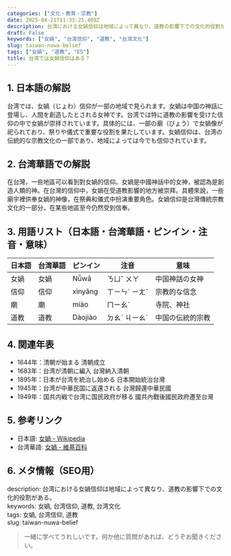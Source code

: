 ```yaml
---
categories: ["文化・教育・宗教"]
date: 2025-04-21T11:33:25.409Z
description: 台湾における女媧信仰は地域によって異なり、道教の影響下での文化的役割がある。
draft: False
keywords: ["女媧", "台湾信仰", "道教", "台湾文化"]
slug: taiwan-nuwa-belief
tags: ["女媧", "道教", "E5"]
title: 台湾では女媧信仰はある？
---
```




## 1. 日本語の解説  
台湾では、女媧（じょわ）信仰が一部の地域で見られます。女媧は中国の神話に登場し、人間を創造したとされる女神です。台湾では特に道教の影響を受けた信仰の中で女媧が崇拝されています。具体的には、一部の廟（びょう）で女媧像が祀られており、祭りや儀式で重要な役割を果たしています。女媧信仰は、台湾の伝統的な宗教文化の一部であり、地域によっては今でも信仰されています。

## 2. 台湾華語での解説  
在台灣，一些地區可以看到對女媧的信仰。女媧是中國神話中的女神，被認為是創造人類的神。在台灣的信仰中，女媧在受道教影響的地方被崇拜。具體來說，一些廟宇裡供奉女媧的神像，在祭典和儀式中扮演重要角色。女媧信仰是台灣傳統宗教文化的一部分，在某些地區至今仍然受到信奉。

## 3. 用語リスト（日本語・台湾華語・ピンイン・注音・意味）
| 日本語 | 台湾華語 | ピンイン | 注音 | 意味 |
| --- | --- | --- | --- | --- |
| 女媧 | 女媧 | Nǚwā | ㄋㄩˇ ㄨㄚ | 中国神話の女神 |
| 信仰 | 信仰 | xìnyǎng | ㄒㄧㄣˋ ㄧㄤˇ | 宗教的な信念 |
| 廟 | 廟 | miào | ㄇㄧㄠˋ | 寺院、神社 |
| 道教 | 道教 | Dàojiào | ㄉㄠˋ ㄐㄧㄠˋ | 中国の伝統的宗教 |

## 4. 関連年表
- 1644年：清朝が始まる 清朝成立  
- 1683年：台湾が清朝に編入 台灣納入清朝  
- 1895年：日本が台湾を統治し始める 日本開始統治台灣  
- 1945年：台湾が中華民国に返還される 台灣歸還中華民國  
- 1949年：国共内戦で台湾に国民政府が移る 國共內戰後國民政府遷至台灣  

## 5. 参考リンク  
- 日本語: [女媧 - Wikipedia](https://ja.wikipedia.org/wiki/%E5%A5%B3%E5%AA%A7)  
- 台湾華語: [女媧 - 維基百科](https://zh.wikipedia.org/wiki/%E5%A5%B3%E5%AA%A7)

## 6. メタ情報（SEO用）  
description: 台湾における女媧信仰は地域によって異なり、道教の影響下での文化的役割がある。  
keywords: 女媧, 台湾信仰, 道教, 台湾文化  
tags: 女媧, 台湾信仰, 道教  
slug: taiwan-nuwa-belief  

> 一緒に学べてうれしいです。何か他に質問があれば、どうぞお聞きください。
